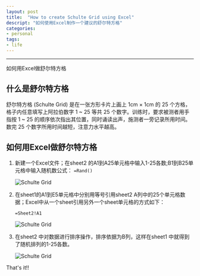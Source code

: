 ```yaml
---
layout: post
title:  "How to create Schulte Grid using Excel"
descript: "如何使用Excel制作一个建议的舒尔特方格"
categories: 
- personal
tags:
- life
---
```



----------------

如何用Excel做舒尔特方格


## 什么是舒尔特方格

舒尔特方格 (Schulte Grid) 是在一张方形卡片上画上 1cm × 1cm 的 25 个方格，格子内任意填写上阿拉伯数字 1 ~ 25 等共 25 个数字。训练时，要求被测者用手指按 1 ~ 25 的顺序依次指出其位置，同时诵读出声，施测者一旁记录所用时间。数完 25 个数字所用时间越短，注意力水平越高。

## 如何用Excel做舒尔特方格
1. 新建一个Excel文件；在sheet2 的A1到A25单元格中输入1-25各数;B1到B25单元格中输入随机数公式：	`=Rand()`

	![Schulte Grid](/assets/images/2013/04/29/shulte-grid_1.jpg)


2. 在sheet1的A1到E5单元格中分别用等号引用sheet2 A列中的25个单元格数据；Excel中从一个sheet引用另外一个sheet单元格的方式如下：

	`=Sheet2!A1`

	![Schulte Grid](/assets/images/2013/04/29/shulte-grid_2.jpg)


3. 在sheet2 中对数据进行排序操作，排序依据为B列，这样在sheet1 中就得到了随机排列的1-25各数。

	![Schulte Grid](/assets/images/2013/04/29/shulte-grid_3.jpg)


That's it!!

